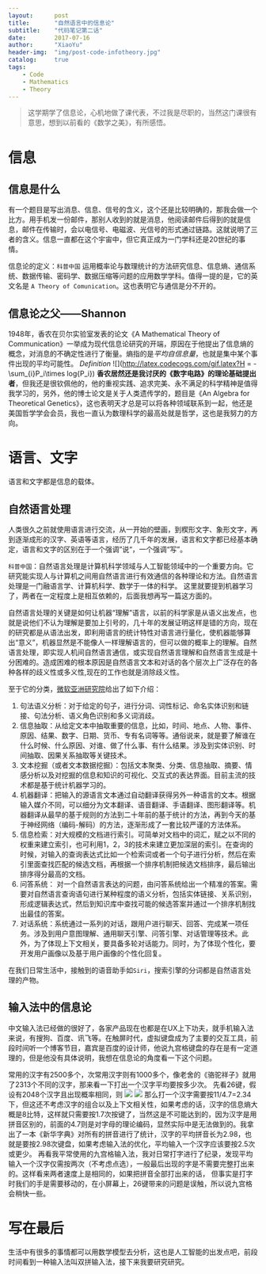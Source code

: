 ```yaml
---
layout:      post
title:       "自然语言中的信息论"
subtitle:    "代码笔记第二话"
date:        2017-07-16
author:      "XiaoYu"
header-img:  "img/post-code-infotheory.jpg"
catalog:     true
tags:
    - Code
    - Mathematics
    - Theory
---
```

>这学期学了信息论，心机地做了课代表，不过我是尽职的，当然这门课很有意思，想到以前看的《数学之美》，有所感悟。

# 信息

## 信息是什么

有一个题目是写出消息、信息、信号的含义，这个还是比较明确的，那我会做一个比方。用手机发一份邮件，那别人收到的就是消息，他阅读邮件后得到的就是信息，邮件在传输时，会以电信号、电磁波、光信号的形式通过链路。这就说明了三者的含义。信息一直都在这个宇宙中，但它真正成为一门学科还是20世纪的事情。

信息论的定义：`科普中国` 运用概率论与数理统计的方法研究信息、信息熵、通信系统、数据传输、密码学、数据压缩等问题的应用数学学科。值得一提的是，它的英文名是 `A Theory of Comunication`。这也表明它与通信是分不开的。

## 信息论之父——Shannon

1948年，香农在贝尔实验室发表的论文《A Mathematical Theory of Communication》一举成为现代信息论研究的开端，原因在于他提出了信息熵的概念，对消息的不确定性进行了衡量。熵指的是*平均自信息量*，也就是集中某个事件出现的平均可能性。
*Definition*
![](http://latex.codecogs.com/gif.latex?H = -\sum_{i}P_i\times log{P_i})
**香农居然还是我讨厌的《数字电路》的理论基础提出者**，但我还是很钦佩他的，他的重视实践、追求完美、永不满足的科学精神是值得我学习的，另外，他的博士论文是关于人类遗传学的，题目是《An Algebra for Theoretical Genetics》，这也表明天才总是可以将各种领域联系到一起，他还是美国哲学学会会员，我也一直认为数理科学的最高处就是哲学，这也是我努力的方向。

# 语言、文字

语言和文字都是信息的载体。

## 自然语言处理

人类很久之前就使用语言进行交流，从一开始的壁画，到楔形文字、象形文字，再到逐渐成形的汉字、英语等语言，经历了几千年的发展，语言和文字都已经基本确定，语言和文字的区别在于一个强调”说“，一个强调“写”。

`科普中国`：自然语言处理是计算机科学领域与人工智能领域中的一个重要方向。它研究能实现人与计算机之间用自然语言进行有效通信的各种理论和方法。自然语言处理是一门融语言学、计算机科学、数学于一体的科学。
这里就要提到机器学习了，两者在一定程度上是相互依赖的，后面我想再写一篇这方面的。

自然语言处理的关键是如何让机器“理解”语言，以前的科学家是从语义出发点，也就是说他们不认为理解是要加上引号的，几十年的发展证明这样是错的方向，现在的研究都是从语法出发，即利用语言的统计特性对语言进行量化，使机器能够算出“意义”，机器显然是不能像人一样理解语言的，但可以做的概率上的理解。自然语言处理，即实现人机间自然语言通信，或实现自然语言理解和自然语言生成是十分困难的。造成困难的根本原因是自然语言文本和对话的各个层次上广泛存在的各种各样的歧义性或多义性,现在的工作也就是消除歧义性。

至于它的分类，[微软亚洲研究院](https://www.zhihu.com/question/19895141/answer/149475410)给出了如下介绍：

1. 句法语义分析：对于给定的句子，进行分词、词性标记、命名实体识别和链接、句法分析、语义角色识别和多义词消歧。
2. 信息抽取：从给定文本中抽取重要的信息，比如，时间、地点、人物、事件、原因、结果、数字、日期、货币、专有名词等等。通俗说来，就是要了解谁在什么时候、什么原因、对谁、做了什么事、有什么结果。涉及到实体识别、时间抽取、因果关系抽取等关键技术。
3. 文本挖掘（或者文本数据挖掘）：包括文本聚类、分类、信息抽取、摘要、情感分析以及对挖掘的信息和知识的可视化、交互式的表达界面。目前主流的技术都是基于统计机器学习的。
4. 机器翻译：把输入的源语言文本通过自动翻译获得另外一种语言的文本。根据输入媒介不同，可以细分为文本翻译、语音翻译、手语翻译、图形翻译等。机器翻译从最早的基于规则的方法到二十年前的基于统计的方法，再到今天的基于神经网络（编码-解码）的方法，逐渐形成了一套比较严谨的方法体系。
5. 信息检索：对大规模的文档进行索引。可简单对文档中的词汇，赋之以不同的权重来建立索引，也可利用1，2，3的技术来建立更加深层的索引。在查询的时候，对输入的查询表达式比如一个检索词或者一个句子进行分析，然后在索引里面查找匹配的候选文档，再根据一个排序机制把候选文档排序，最后输出排序得分最高的文档。
6. 问答系统： 对一个自然语言表达的问题，由问答系统给出一个精准的答案。需要对自然语言查询语句进行某种程度的语义分析，包括实体链接、关系识别，形成逻辑表达式，然后到知识库中查找可能的候选答案并通过一个排序机制找出最佳的答案。
7. 对话系统：系统通过一系列的对话，跟用户进行聊天、回答、完成某一项任务。涉及到用户意图理解、通用聊天引擎、问答引擎、对话管理等技术。此外，为了体现上下文相关，要具备多轮对话能力。同时，为了体现个性化，要开发用户画像以及基于用户画像的个性化回复。

在我们日常生活中，接触到的语音助手如`Siri`，搜索引擎的分词都是自然语言处理的产物。

## 输入法中的信息论

中文输入法已经做的很好了，各家产品现在也都是在UX上下功夫，就手机输入法来说，有搜狗、百度、讯飞等。在触屏时代，虚拟键盘成为了主要的交互工具，前段时间听一个博客节目，嘉宾是百度的设计师，他说九宫格键盘的存在是有一定道理的，但是他没有具体说明，我想在信息论的角度看一下这个问题。

常用的汉字有2500多个，次常用汉字则有1000多个，像老舍的《骆驼祥子》就用了2313个不同的汉字，那来看一下打出一个汉字平均要按多少次。
先看26键，假设有2048个汉字且出现概率相同，则
![](http://latex.codecogs.com/gif.latex?\log{2048}=11)
![](http://latex.codecogs.com/gif.latex?\log{26}=4.7)
那么打一个汉字需要按11/4.7=2.34下，但这还不考虑汉字的组合以及上下文相关性，如果考虑的话，汉字的信息熵大概是8比特，这样就只需要按1.7次按键了，当然这是不可能达到的，因为汉字是用拼音区别的，前面的4.7则是对字母的理论编码，显然实际中是无法做到的。我拿出了一本《新华字典》对所有的拼音进行了统计，汉字的平均拼音长为2.98，也就是要按2.98次键盘，如果考虑输入法的优化，平均输入一个汉字应该要按2.5次或更少。
再看我平常使用的九宫格输入法，我对日常打字进行了纪录，发现平均输入一个汉字仅需按两次（不考虑点选），一般最后出现的字是不需要完整打出来的。这样看来两者速度上是相同的，如果把拼音全部打出来的话，
但事实是打字时我们的手是需要移动的，在小屏幕上，26键带来的问题是误触，所以说九宫格会稍快一些。

# 写在最后

生活中有很多的事情都可以用数学模型去分析，这也是人工智能的出发点吧，前段时间看到一种输入法叫双拼输入法，接下来我要研究研究。


